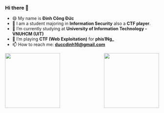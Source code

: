 ### Hi there 👋

<!-- <img align="right" height="200" alt="anh ma tran" src="https://i.gifer.com/9kGQ.gif"><br/> -->
- 😄 My name is **Đinh Công Đức**
- 🔭 I am a student majoring in **Information Security** also a **CTF player**.<br>
- 🌱 I’m currently studying at **University of Information Technology - VNUHCM (UIT)**
- 👯 I’m playing **CTF (Web Exploitation)** for **phis1Ng_**
- 📫 How to reach me: **duccdinh16@gmail.com**
<!-- - 🔭 I’m currently learning ... -->
<!-- - 🤔 I’m looking for help with ... -->
<!-- - 💬 Ask me about ... -->
<!-- - 😄 Pronouns: ... -->
<!-- - ⚡ Fun fact: ... -->

<a href="https://github.com/dcduc168">
  <img height=180 align="left" src="https://github-readme-stats-git-masterrstaa-rickstaa.vercel.app/api?username=dcduc168&show_icons=true&theme=tokyonight&hide=issues&rank_icon=github&card_width=525" />
<!-- hide=contribs,prs,issues -->
</a>
<a href="https://github.com/dcduc168">
  <img height=180 align="right" src="https://github-readme-stats.vercel.app/api/top-langs?username=dcduc168&show_icons=true&theme=tokyonight&layout=compact&langs_count=8&card_width=320&text_bold=true" />
</a>
